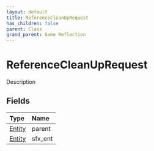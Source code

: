```yaml
---
layout: default
title: ReferenceCleanUpRequest
has_children: false
parent: Class
grand_parent: Game Reflection
---
```

# ReferenceCleanUpRequest
Description 

## Fields
| Type | Name |
|:-------------|:--------------|
| [Entity](/game-reflection/classes/entity.md) | parent |
| [Entity](/game-reflection/classes/entity.md) | sfx_ent |
